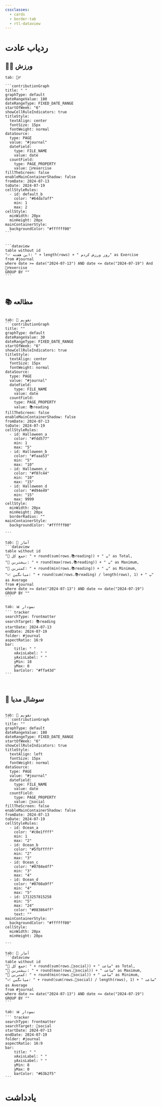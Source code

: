 ```yaml
---
cssclasses:
  - cards
  - border-tab
  - rtl-dataview
---
```

# ردیاب عادت

## 🏋️‍♂️ ورزش

````tabs
tab: 🏋️‍♂️

```contributionGraph
title: " "
graphType: default
dateRangeValue: 180
dateRangeType: FIXED_DATE_RANGE
startOfWeek: "6"
showCellRuleIndicators: true
titleStyle:
  textAlign: center
  fontSize: 15px
  fontWeight: normal
dataSource:
  type: PAGE
  value: "#journal"
  dateField:
    type: FILE_NAME
    value: date
  countField:
    type: PAGE_PROPERTY
    value: 🏋️‍♂️exercise
fillTheScreen: false
enableMainContainerShadow: false
fromDate: 2024-07-13
toDate: 2024-07-19
cellStyleRules:
  - id: default_b
    color: "#64da7aff"
    min: 1
    max: 2
cellStyle:
  minWidth: 20px
  minHeight: 20px
mainContainerStyle:
  backgroundColor: "#ffffff00"
```


```dataview
table without id
"✅ این هفته: " + length(rows) + " روز ورزش کردم" as Exercise
from #journal
where date >= date("2024-07-13") AND date <= date("2024-07-19") And 🏋️‍♂️exercise
GROUP BY ""
```

````

‌
## 📚 مطالعه

````tabs

tab: 📅 تقویم
```contributionGraph
title: ""
graphType: default
dateRangeValue: 30
dateRangeType: FIXED_DATE_RANGE
startOfWeek: "6"
showCellRuleIndicators: true
titleStyle:
  textAlign: center
  fontSize: 15px
  fontWeight: normal
dataSource:
  type: PAGE
  value: "#journal"
  dateField:
    type: FILE_NAME
    value: date
  countField:
    type: PAGE_PROPERTY
    value: 📚reading
fillTheScreen: false
enableMainContainerShadow: false
fromDate: 2024-07-13
toDate: 2024-07-19
cellStyleRules:
  - id: Halloween_a
    color: "#fdd577"
    min: 1
    max: "5"
  - id: Halloween_b
    color: "#faaa53"
    min: "5"
    max: "10"
  - id: Halloween_c
    color: "#f07c44"
    min: "10"
    max: "15"
  - id: Halloween_d
    color: "#d94e49"
    min: "15"
    max: 9999
cellStyle:
  minWidth: 20px
  minHeight: 20px
  borderRadius: ""
mainContainerStyle:
  backgroundColor: "#ffffff00"

```

tab: 🧮 آمار
```dataview
table without id
"🔘 جمع کل: " + round(sum(rows.📚reading)) + " پ" as Total,
"🔺 بیشترین: " + round(max(rows.📚reading)) + " پ" as Maximum,
"🔻 کمترین: " + round(min(rows.📚reading)) + " پ" as Minimum,
"📈 میانگین: " + round(sum(rows.📚reading) / length(rows), 1) + " پ" as Average
from #journal
where date >= date("2024-07-13") AND date <= date("2024-07-19")
GROUP BY ""
```

tab: 📊 نمودار
``` tracker
searchType: frontmatter
searchTarget: 📚reading
startDate: 2024-07-13
endDate: 2024-07-19
folder: #journal
aspectRatio: 16:9
bar:
    title: " "
    xAxisLabel: " "
    yAxisLabel: " "
	yMin: 18
	yMax: 0
	barColor: "#ffa43d"
```
````

‌
## 📱 سوشال مدیا

````tabs

tab: 📅 تقویم
```contributionGraph
title: ""
graphType: default
dateRangeValue: 180
dateRangeType: FIXED_DATE_RANGE
startOfWeek: "6"
showCellRuleIndicators: true
titleStyle:
  textAlign: left
  fontSize: 15px
  fontWeight: normal
dataSource:
  type: PAGE
  value: "#journal"
  dateField:
    type: FILE_NAME
    value: date
  countField:
    type: PAGE_PROPERTY
    value: 📱social
fillTheScreen: false
enableMainContainerShadow: false
fromDate: 2024-07-13
toDate: 2024-07-19
cellStyleRules:
  - id: Ocean_a
    color: "#c0e1ffff"
    min: 1
    max: "2"
  - id: Ocean_b
    color: "#5fbfffff"
    min: "2"
    max: "3"
  - id: Ocean_c
    color: "#0784e4ff"
    min: "3"
    max: "4"
  - id: Ocean_d
    color: "#0760a9ff"
    min: "4"
    max: "5"
  - id: 1713257815258
    min: "5"
    max: "24"
    color: "#083864ff"
    text: ""
mainContainerStyle:
  backgroundColor: "#ffffff00"
cellStyle:
  minWidth: 20px
  minHeight: 20px

```

tab: 🧮 آمار
```dataview
table without id
"🔘 جمع کل: " + round(sum(rows.📱social)) + " ساعت" as Total,
"🔺 بیشترین: " + round(max(rows.📱social)) + " ساعت" as Maximum,
"🔻 کمترین: " + round(min(rows.📱social)) + " ساعت" as Minimum,
"📈 میانگین: " + round(sum(rows.📱social) / length(rows), 1) + " ساعت" as Average
from #journal
where date >= date("2024-07-13") AND date <= date("2024-07-19")
GROUP BY ""
```

tab: 📊 نمودار
``` tracker
searchType: frontmatter
searchTarget: 📱social
startDate: 2024-07-13
endDate: 2024-07-19
folder: #journal
aspectRatio: 16:9
bar:
    title: " "
    xAxisLabel: " "
    yAxisLabel: " "
	yMin: 8
	yMax: 0
	barColor: "#63b2f5"
```
````


# یادداشت